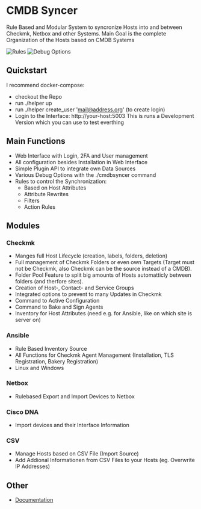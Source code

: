 # CMDB Syncer

Rule Based and Modular System to syncronize Hosts into and between Checkmk, Netbox and other Systems.
Main Goal is the complete Organization of the Hosts based on CMDB Systems


![Rules](https://user-images.githubusercontent.com/899110/201333967-2d7f3f35-cc69-4cad-931f-1da096f94056.png)
![Debug Options](https://user-images.githubusercontent.com/899110/201333725-d699d50f-a5eb-4539-a3af-3db3e0647ebb.png)

## Quickstart
I recommend docker-compose:
- checkout the Repo
- run ./helper up
- run ./helper create_user 'mail@address.org' (to create login)
- Login to the Interface: http://your-host:5003
This is runs a Development Version which you can use to test everthing

## Main Functions
- Web Interface with Login, 2FA and User management
- All configuration besides Installation in Web Interface
- Simple Plugin API to integrate own Data Sources
- Various Debug Options with the ./cmdbsyncer command
- Rules to control the Synchronization:
  - Based on Host Attributes
  - Attribute Rewrites
  - Filters
  - Action Rules

## Modules
### Checkmk
- Manges full Host Lifecycle (creation, labels, folders, deletion)
- Full management of Checkmk Folders
 or even own Targets (Target must not be Checkmk, also Checkmk can be the source instead of a CMDB).
- Folder Pool Feature to split big amounts of Hosts automatticly between folders (and therfore sites).
- Creation of Host-, Contact- and Service Groups
- Integrated options to prevent to many Updates in Checkmk
- Command to Active Configuration
- Command to Bake and Sign Agents
- Inventory for Host Attributes (need e.g. for Ansible, like on which site is server on)

### Ansible
- Rule Based Inventory Source
- All Functions for Checkmk Agent Management (Installation, TLS Registration, Bakery Registration)
- Linux and Windows

### Netbox
- Rulebased Export and Import Devices to Netbox

### Cisco DNA
- Import devices and their Interface Information

### CSV
- Manage Hosts based on CSV File (Import Source)
- Add Addional Informationen from CSV Files to your Hosts (eg. Overwrite IP Addresses)

## Other
- [Documentation](https://cmdbsyncer.readthedocs.io/en/latest/)
